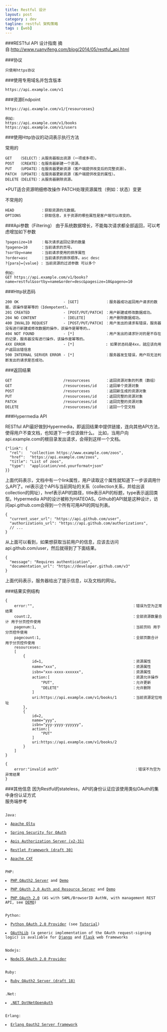 ```yaml
---
title: Restful 设计
layout: post
category : dev
tagline: restful 架构策略
tags : [web]
---
```


###RESTful API 设计指南
摘自:http://www.ruanyifeng.com/blog/2014/05/restful_api.html

###协议

	只使用https协议

###使用专用域名并包含版本

	https://api.example.com/v1  

###资源Endpoint
	
	https://api.example.com/v1/{resourceses}

	例如:
	https://api.example.com/v1/books
	https://api.example.com/v1/users

###使用Http协议的动词表示执行方法

常用的

	GET   （SELECT）：从服务器取出资源（一项或多项）。
	POST  （CREATE）：在服务器新建一个资源。
	PUT   （UPDATE）：在服务器更新资源（客户端提供改变后的完整资源）。
	PATCH （UPDATE）：在服务器更新资源（客户端提供改变的属性）。
	DELETE（DELETE）：从服务器删除资源。

*PUT适合资源明细修改操作 PATCH处理资源属性（例如：状态）变更

不常用的

	HEAD            ：获取资源的元数据。
	OPTIONS         ：获取信息，关于资源的哪些属性是客户端可以改变的。

###Api参数（Filtering）
由于系统数据增长，不能每次请求都全部返回，可以考虑增加如下参数

	?pagesize=10    ：每次请求返回记录的数量
	?pageno=10      ：当前请求的页号。
	?sortby=name    ：当前请求使用的排序属性
	?order=asc      ：当前请求的排序顺序。asc desc
	?{para}={value} : 当前资源的过滤参数 可以多个

	例如:
	GET https://api.example.com/v1/books?name=restful&sortby=name&order=desc&pagesize=10&pageno=10 

###Http状态码

	200 OK                    - [GET]            ：服务器成功返回用户请求的数据，该操作是幂等的（Idempotent）。
	201 CREATED               - [POST/PUT/PATCH] ：用户新建或修改数据成功。
	204 NO CONTENT            - [DELETE]         ：用户删除数据成功。
	400 INVALID REQUEST       - [POST/PUT/PATCH] ：用户发出的请求有错误，服务器没有进行新建或修改数据的操作，该操作是幂等的。。
	404 NOT FOUND             - [*]              ：用户发出的请求针对的是不存在的记录，服务器没有进行操作，该操作是幂等的。
	4XX ERROR                 - [*]              : 如果状态码是4xx，就应该向用户返回出错信息
	500 INTERNAL SERVER ERROR - [*]              ：服务器发生错误，用户将无法判断发出的请求是否成功。

###返回结果

	GET                       /resourceses       ：返回资源对象的列表（数组）
	GET                       /resourceses/id    ：返回单个资源对象
	POST                      /resourceses       ：返回新生成的资源对象
	PUT                       /resourceses/id    ：返回完整的资源对象
	PATCH                     /resourceses/id    ：返回完整的资源对象
	DELETE                    /resourceses/id    ：返回一个空文档

###Hypermedia API

RESTful API最好做到Hypermedia，即返回结果中提供链接，连向其他API方法，使得用户不查文档，也知道下一步应该做什么。
比如，当用户向api.example.com的根目录发出请求，会得到这样一个文档。


	{"link": {
	  "rel":   "collection https://www.example.com/zoos",
	  "href":  "https://api.example.com/zoos",
	  "title": "List of zoos",
	  "type":  "application/vnd.yourformat+json"
	}}


上面代码表示，文档中有一个link属性，用户读取这个属性就知道下一步该调用什么API了。rel表示这个API与当前网址的关系（collection关系，并给出该collection的网址），href表示API的路径，title表示API的标题，type表示返回类型。Hypermedia API的设计被称为HATEOAS。Github的API就是这种设计，访问api.github.com会得到一个所有可用API的网址列表。


	{
	  "current_user_url": "https://api.github.com/user",
	  "authorizations_url": "https://api.github.com/authorizations",
	  // ...
	}


从上面可以看到，如果想获取当前用户的信息，应该去访问api.github.com/user，然后就得到了下面结果。


	{
	  "message": "Requires authentication",
	  "documentation_url": "https://developer.github.com/v3"
	}


上面代码表示，服务器给出了提示信息，以及文档的网址。


###结果实例结构

	{
        error:"",                                            ：错误为空为正常结果
        count:2,                                             ：全部资源数量合计 用于分页控件使用
        pagenum:1,                                           ：当前页码 用于分页控件使用
        pagecount:1,                                         ：全部页数合计 用于分页控件使用
        resourceses:                                         
        [
            {
                id=1,                                        ：资源属性
                name="xxx",                                  ：资源属性
                isbn="xxx-xxxx-xxxxxx",                      ：资源属性
                action:[                                     ：资源允许操作
                    "PUT",                                   ：允许更新
                    "DELETE"                                 ：允许删除
                ]
                uri:https://api.example.com/v1/books/1       ：当前资源定位地址
            },
            {
                id=2,
                name="yyy",
                isbn="yyy-yyyy-yyyyyy",
                action:[
                    "PUT"
                ]
                uri:https://api.example.com/v1/books/2
            }
        ]
    }

    {
        error:"invalid auth"                                  ：错误不为空为异常结果
    }

###其他信息
因为Restful的stateless，API的身份认证应该使用类似OAuth的集中身份认证方式
<br/>
服务端参考 
<pre><code>
Java:

<li><a href="http://oltu.apache.org/">Apache Oltu</a>

<li><a href="http://static.springsource.org/spring-security/oauth/">Spring Security for OAuth</a>

<li><a href="https://github.com/OpenConextApps/apis">Apis Authorization Server (v2-31)</a>

<li><a href="http://www.restlet.org/">Restlet Framework (draft 30)</a>

<li><a href="http://cxf.apache.org/">Apache CXF</a>
</li>

PHP:

<li><a href="https://github.com/bshaffer/oauth2-server-php">PHP OAuth2 Server</a> and <a href="https://github.com/bshaffer/oauth2-demo-php">Demo</a></li>
<li><a href="https://github.com/thephpleague/oauth2-server">PHP OAuth 2.0 Auth and Resource Server</a> and <a href="https://github.com/lncd/oauth2-example-auth-server">Demo</a></li>
<li><a href="https://github.com/fkooman/php-oauth">PHP OAuth 2.0</a> (AS with SAML/BrowserID AuthN, with management REST API, see <a href="https://frko.surfnetlabs.nl/workshop/">DEMO</a>)</li>

Python:

<li><a href="https://github.com/StartTheShift/pyoauth2">Python OAuth 2.0 Provider</a> (see <a href="http://tech.shift.com/post/39516330935/implementing-a-python-oauth-2-0-provider-part-1">Tutorial</a>)</li>
<li><a href="https://github.com/idan/oauthlib">OAuthLib</a> (a generic implementation of the OAuth request-signing logic) is avaliable for <a href="https://github.com/evonove/django-oauth-toolkit">Django</a> and <a href="https://github.com/lepture/flask-oauthlib">Flask</a> web frameworks</li>

Nodejs:

<li><a href="https://github.com/t1msh/node-oauth20-provider">NodeJS OAuth 2.0 Provider</a></li>

Ruby:

<li><a href="https://github.com/nov/rack-oauth2">Ruby OAuth2 Server (draft 18)</a></li>

.Net:

<li><a href="http://www.dotnetopenauth.net/">.NET DotNetOpenAuth</a></li>

Erlang:

<li><a href="https://github.com/kivra/oauth2">Erlang Oauth2 Server framework</a></li>
</code></pre>
